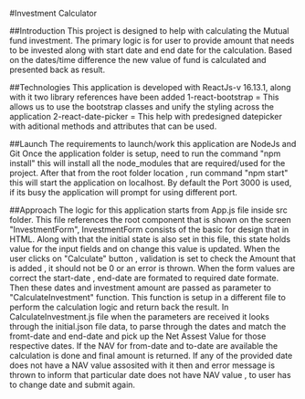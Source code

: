 #Investment Calculator

##Introduction
This project is designed to help with calculating the Mutual fund investment. The primary logic is for user to provide amount that needs to be invested along with start date and end date for the calculation. Based on the dates/time difference the new value of fund is calculated and presented back as result.

##Technologies
This application is developed with ReactJs-v 16.13.1, along with it two library references have been added 
1-react-bootstrap = This allows us to use the bootstrap classes and unify the styling across the application
2-react-date-picker = This help with predesigned datepicker with aditional methods and attributes that can be used.

##Launch
The requirements to launch/work this application are NodeJs and Git
Once the application folder is setup, need to run the command "npm install" this will install all the node_modules that are required/used for the project.
After that from the root folder location , run command "npm start" this will start the application on localhost. By default the Port 3000 is used, if its busy the application will prompt for using different port.

##Approach
The logic for this application starts from App.js file inside src folder.
This file references the root component that is shown on the screen "InvestmentForm", InvestmentForm consists of the basic for design that in HTML. Along with that the initial state is also set in this file, this state holds value for the input fields and on change this value is updated.
When the user clicks on "Calculate" button , validation is set to check the Amount that is added , it should not be 0 or an error is thrown.
When the form values are correct the start-date , end-date are formated to required date formate. Then these dates and investment amount are passed as parameter to "CalculateInvestment" function. This function is setup in a different file to perform the calculation logic and return back the result.
In CalculateInvestment.js file when the parameters are received it looks through the initial.json file data, to parse through the dates and match the fromt-date and end-date and pick up the Net Assest Value for those respective dates.
If the NAV for from-date and to-date are available the calculation is done and final amount is returned.
If any of the provided date does not have a NAV value assosited with it then and error message is thrown to inform that particular date does not have NAV value , to user has to change date and submit again.